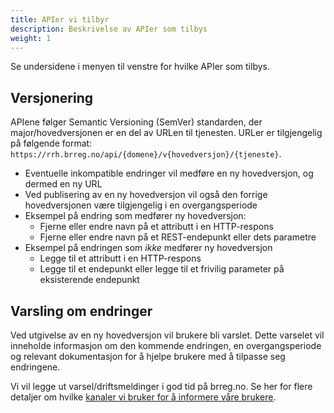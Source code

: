 ```yaml
---
title: APIer vi tilbyr
description: Beskrivelse av APIer som tilbys
weight: 1
---
```


Se undersidene i menyen til venstre for hvilke APIer som tilbys.

## Versjonering

APIene følger Semantic Versioning (SemVer) standarden, der major/hovedversjonen er en del av URLen til tjenesten.
URLer er tilgjengelig på følgende format: `https://rrh.brreg.no/api/{domene}/v{hovedversjon}/{tjeneste}`.

* Eventuelle inkompatible endringer vil medføre en ny hovedversjon, og dermed en ny URL
* Ved publisering av en ny hovedversjon vil også den forrige hovedversjonen være tilgjengelig i en overgangsperiode
* Eksempel på endring som medfører ny hovedversjon:
    * Fjerne eller endre navn på et attributt i en HTTP-respons
    * Fjerne eller endre navn på et REST-endepunkt eller dets parametre
* Eksempel på endringen som _ikke_ medfører ny hovedversjon
    * Legge til et attributt i en HTTP-respons
    * Legge til et endepunkt eller legge til et frivilig parameter på eksisterende endepunkt

## Varsling om endringer

Ved utgivelse av en ny hovedversjon vil brukere bli varslet. Dette varselet vil inneholde informasjon om den
kommende endringen, en overgangsperiode og relevant dokumentasjon for å hjelpe brukere med å tilpasse seg endringene.

Vi vil legge ut varsel/driftsmeldinger i god tid på brreg.no.
Se her for flere detaljer om hvilke [kanaler vi bruker for å informere våre brukere](../nyheter-og-driftsmeldinger).
